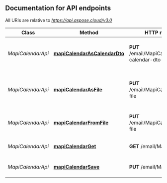 

## Documentation for API endpoints

All URIs are relative to *https://api.aspose.cloud/v3.0*

Class | Method | HTTP request | Description
------------ | ------------- | ------------- | -------------
*MapiCalendarApi* | [**mapiCalendarAsCalendarDto**](MapiCalendarApi.md#mapicalendarascalendardto) | **PUT** /email/MapiCalendar/as-calendar-dto | Converts MAPI calendar model to CalendarDto model.             
*MapiCalendarApi* | [**mapiCalendarAsFile**](MapiCalendarApi.md#mapicalendarasfile) | **PUT** /email/MapiCalendar/as-file | Converts MAPI calendar model to specified format and returns as file.             
*MapiCalendarApi* | [**mapiCalendarFromFile**](MapiCalendarApi.md#mapicalendarfromfile) | **PUT** /email/MapiCalendar/from-file | Converts calendar file to a MAPI model representation.             
*MapiCalendarApi* | [**mapiCalendarGet**](MapiCalendarApi.md#mapicalendarget) | **GET** /email/MapiCalendar | Get MAPI calendar document.             
*MapiCalendarApi* | [**mapiCalendarSave**](MapiCalendarApi.md#mapicalendarsave) | **PUT** /email/MapiCalendar | Save MAPI Calendar to storage.             


    
